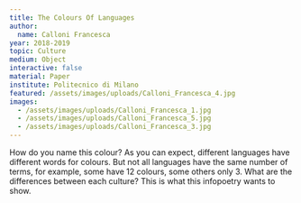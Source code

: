 ```yaml
---
title: The Colours Of Languages
author:
  name: Calloni Francesca
year: 2018-2019
topic: Culture
medium: Object
interactive: false
material: Paper
institute: Politecnico di Milano
featured: /assets/images/uploads/Calloni_Francesca_4.jpg
images:
  - /assets/images/uploads/Calloni_Francesca_1.jpg
  - /assets/images/uploads/Calloni_Francesca_5.jpg
  - /assets/images/uploads/Calloni_Francesca_3.jpg
---
```

How do you name this colour? As you can expect, different languages have different words for colours. But not all languages have the same number of terms, for example, some have 12 colours, some others only 3. What are the differences between each culture? This is what this infopoetry wants to show.
